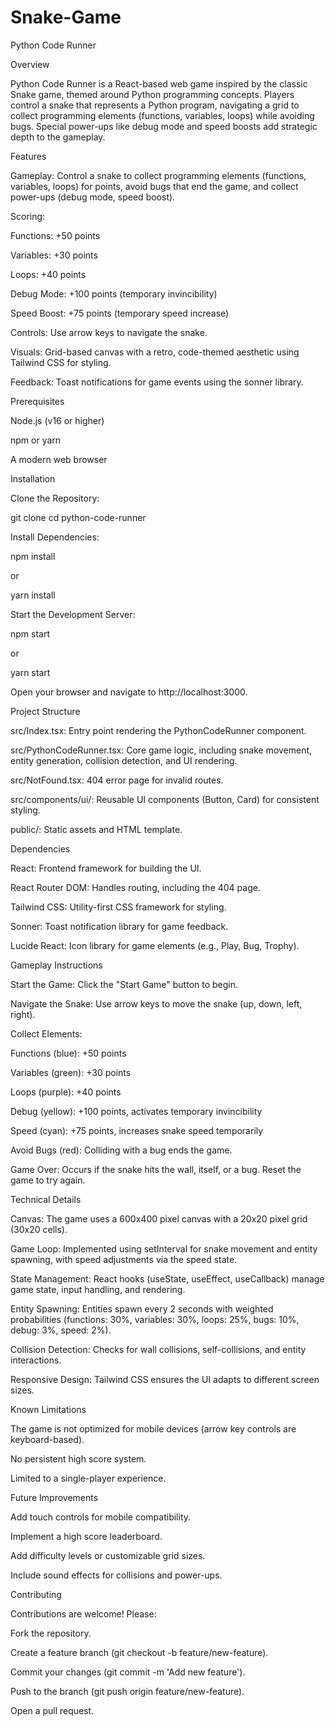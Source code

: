 # Snake-Game
Python Code Runner

Overview

Python Code Runner is a React-based web game inspired by the classic Snake game, themed around Python programming concepts. Players control a snake that represents a Python program, navigating a grid to collect programming elements (functions, variables, loops) while avoiding bugs. Special power-ups like debug mode and speed boosts add strategic depth to the gameplay.

Features





Gameplay: Control a snake to collect programming elements (functions, variables, loops) for points, avoid bugs that end the game, and collect power-ups (debug mode, speed boost).



Scoring:





Functions: +50 points



Variables: +30 points



Loops: +40 points



Debug Mode: +100 points (temporary invincibility)



Speed Boost: +75 points (temporary speed increase)



Controls: Use arrow keys to navigate the snake.



Visuals: Grid-based canvas with a retro, code-themed aesthetic using Tailwind CSS for styling.



Feedback: Toast notifications for game events using the sonner library.

Prerequisites





Node.js (v16 or higher)



npm or yarn



A modern web browser

Installation





Clone the Repository:

git clone <repository-url>
cd python-code-runner



Install Dependencies:

npm install

or

yarn install



Start the Development Server:

npm start

or

yarn start



Open your browser and navigate to http://localhost:3000.

Project Structure





src/Index.tsx: Entry point rendering the PythonCodeRunner component.



src/PythonCodeRunner.tsx: Core game logic, including snake movement, entity generation, collision detection, and UI rendering.



src/NotFound.tsx: 404 error page for invalid routes.



src/components/ui/: Reusable UI components (Button, Card) for consistent styling.



public/: Static assets and HTML template.

Dependencies





React: Frontend framework for building the UI.



React Router DOM: Handles routing, including the 404 page.



Tailwind CSS: Utility-first CSS framework for styling.



Sonner: Toast notification library for game feedback.



Lucide React: Icon library for game elements (e.g., Play, Bug, Trophy).

Gameplay Instructions





Start the Game: Click the "Start Game" button to begin.



Navigate the Snake: Use arrow keys to move the snake (up, down, left, right).



Collect Elements:





Functions (blue): +50 points



Variables (green): +30 points



Loops (purple): +40 points



Debug (yellow): +100 points, activates temporary invincibility



Speed (cyan): +75 points, increases snake speed temporarily



Avoid Bugs (red): Colliding with a bug ends the game.



Game Over: Occurs if the snake hits the wall, itself, or a bug. Reset the game to try again.

Technical Details





Canvas: The game uses a 600x400 pixel canvas with a 20x20 pixel grid (30x20 cells).



Game Loop: Implemented using setInterval for snake movement and entity spawning, with speed adjustments via the speed state.



State Management: React hooks (useState, useEffect, useCallback) manage game state, input handling, and rendering.



Entity Spawning: Entities spawn every 2 seconds with weighted probabilities (functions: 30%, variables: 30%, loops: 25%, bugs: 10%, debug: 3%, speed: 2%).



Collision Detection: Checks for wall collisions, self-collisions, and entity interactions.



Responsive Design: Tailwind CSS ensures the UI adapts to different screen sizes.

Known Limitations





The game is not optimized for mobile devices (arrow key controls are keyboard-based).



No persistent high score system.



Limited to a single-player experience.

Future Improvements





Add touch controls for mobile compatibility.



Implement a high score leaderboard.



Add difficulty levels or customizable grid sizes.



Include sound effects for collisions and power-ups.

Contributing

Contributions are welcome! Please:





Fork the repository.



Create a feature branch (git checkout -b feature/new-feature).



Commit your changes (git commit -m 'Add new feature').



Push to the branch (git push origin feature/new-feature).



Open a pull request.
